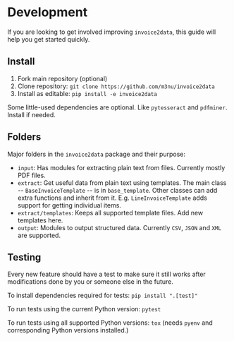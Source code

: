 # Development

If you are looking to get involved improving `invoice2data`, this guide
will help you get started quickly.

## Install

1. Fork main repository (optional)
2. Clone repository: `git clone https://github.com/m3nu/invoice2data`
3. Install as editable: `pip install -e invoice2data`

Some little-used dependencies are optional. Like `pytesseract` and
`pdfminer`. Install if needed.


## Folders

Major folders in the `invoice2data` package and their purpose:

-   `input`: Has modules for extracting plain text from files. Currently
    mostly PDF files.
-   `extract`: Get useful data from plain text using templates. The main
    class -- `BaseInvoiceTemplate` -- is in `base_template`. Other
    classes can add extra functions and inherit from it. E.g.
    `LineInvoiceTemplate` adds support for getting individual items.
-   `extract/templates`: Keeps all supported template files. Add new
    templates here.
-   `output`: Modules to output structured data. Currently `CSV`, `JSON`
    and `XML` are supported.


## Testing

Every new feature should have a test to make sure it still works after
modifications done by you or someone else in the future.

To install dependencies required for tests: `pip install ".[test]"`

To run tests using the current Python version: `pytest`

To run tests using all supported Python versions: `tox` (needs `pyenv`
and corresponding Python versions installed.)
